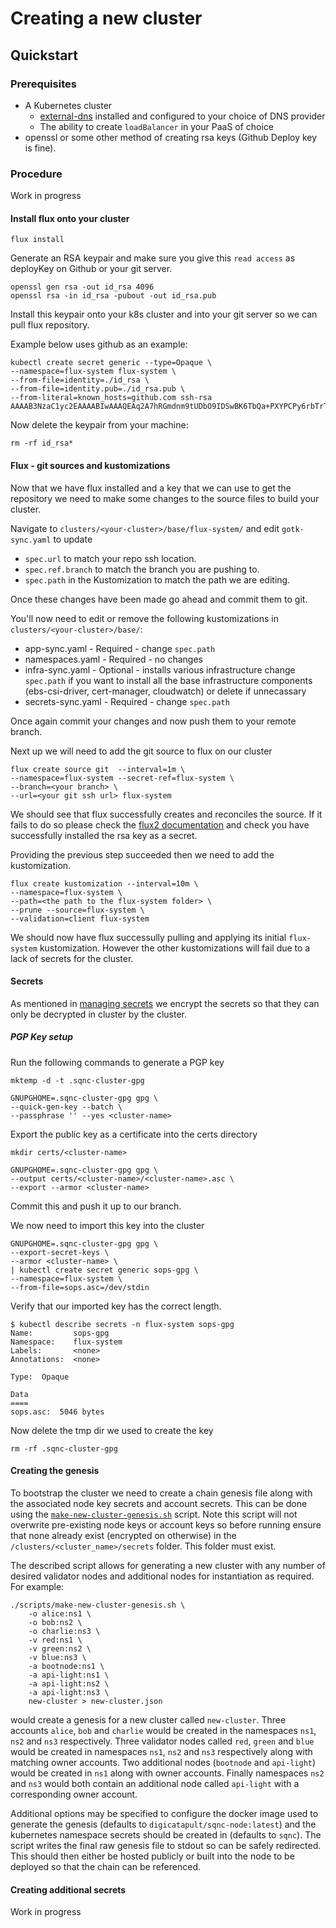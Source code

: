 # Creating a new cluster

## Quickstart

### Prerequisites

- A Kubernetes cluster
  - [external-dns](https://github.com/kubernetes-sigs/external-dns) installed and configured to your choice of DNS provider
  - The ability to create `loadBalancer` in your PaaS of choice
- openssl or some other method of creating rsa keys (Github Deploy key is fine).

### Procedure

Work in progress

<!-- Copied from `wasp-k8s-infra` This will likely be close to the final form but will need updating once we have working cluster -->
<!-- Copy the `stage-cluster` directory and name it something else.  You can delete all the subfolders of the `app/env-services` directory as these are unnecessary.  Once removed also delete them from the `kustomization.yaml` and the corresponding lines related to their configmaps.

You will also need to edit:
* `clusters/<your-cluster>/app/shared-config/certificate.yaml` file and change:
    * `metadata.name` to a new certificate name
    * `spec.secretName` to the new secret you wish to store the cert as
    * `spec.subject.organizations` to the new Org
    * `spec.dnsNames` to the DNS names you want the cert to be valid for
* `clusters/<your-cluster>/app/shared-config/values-nginx.yaml` file and change:
    * `service.annotations` :
        * `external-dns.alpha.kubernetes.io/hostname` to specify the external DNS name you want to use.
        * any other annotations specified by your PaaS provider to setup.
        * Remove the AWS specific ones if not using AWS.
    * `extraArgs.default-ssl-certificate` to the `spec.secretName` we set in `certificates.yaml`
* `clusters/<your-cluster>/app/storage-class.yaml` - Remove all unnecessary storage classes using AWS CSI driver if you are not using this.
* `clusters/your-cluster/app/shared-config/` - In each of the services find mention of `storageClass` and either switch this to your own SC or delete the entry entirely.

Commit and push your changes. -->

#### Install flux onto your cluster

```
flux install
```

Generate an RSA keypair and make sure you give this `read access` as deployKey on Github or your git server.

```
openssl gen rsa -out id_rsa 4096
openssl rsa -in id_rsa -pubout -out id_rsa.pub
```

Install this keypair onto your k8s cluster and into your git server so we can pull flux repository.

Example below uses github as an example:

```
kubectl create secret generic --type=Opaque \
--namespace=flux-system flux-system \
--from-file=identity=./id_rsa \
--from-file=identity.pub=./id_rsa.pub \
--from-literal=known_hosts=github.com ssh-rsa AAAAB3NzaC1yc2EAAAABIwAAAQEAq2A7hRGmdnm9tUDbO9IDSwBK6TbQa+PXYPCPy6rbTrTtw7PHkccKrpp0yVhp5HdEIcKr6pLlVDBfOLX9QUsyCOV0wzfjIJNlGEYsdlLJizHhbn2mUjvSAHQqZETYP81eFzLQNnPHt4EVVUh7VfDESU84KezmD5QlWpXLmvU31/yMf+Se8xhHTvKSCZIFImWwoG6mbUoWf9nzpIoaSjB+weqqUUmpaaasXVal72J+UX2B+2RPW3RcT0eOzQgqlJL3RKrTJvdsjE3JEAvGq3lGHSZXy28G3skua2SmVi/w4yCE6gbODqnTWlg7+wC604ydGXA8VJiS5ap43JXiUFFAaQ==
```

Now delete the keypair from your machine:

```
rm -rf id_rsa*
```

#### Flux - git sources and kustomizations

Now that we have flux installed and a key that we can use to get the repository we need to make some changes to the source files to build your cluster.

Navigate to `clusters/<your-cluster>/base/flux-system/` and edit `gotk-sync.yaml` to update

- `spec.url` to match your repo ssh location.
- `spec.ref.branch` to match the branch you are pushing to.
- `spec.path` in the Kustomization to match the path we are editing.

Once these changes have been made go ahead and commit them to git.

You'll now need to edit or remove the following kustomizations in `clusters/<your-cluster>/base/`:

- app-sync.yaml - Required - change `spec.path`
- namespaces.yaml - Required - no changes
- infra-sync.yaml - Optional - installs various infrastructure change `spec.path` if you want to install all the base infrastructure components (ebs-csi-driver, cert-manager, cloudwatch) or delete if unnecassary
- secrets-sync.yaml - Required - change `spec.path`

Once again commit your changes and now push them to your remote branch.

Next up we will need to add the git source to flux on our cluster

```
flux create source git  --interval=1m \
--namespace=flux-system --secret-ref=flux-system \
--branch=<your branch> \
--url=<your git ssh url> flux-system
```

We should see that flux successfully creates and reconciles the source. If it fails to do so please check the [flux2 documentation](https://fluxcd.io/docs/) and check you have successfully installed the rsa key as a secret.

Providing the previous step succeeded then we need to add the kustomization.

```
flux create kustomization --interval=10m \
--namespace=flux-system \
--path=<the path to the flux-system folder> \
--prune --source=flux-system \
--validation=client flux-system
```

We should now have flux successully pulling and applying its initial `flux-system` kustomization. However the other kustomizations will fail due to a lack of secrets for the cluster.

#### Secrets

As mentioned in [managing secrets](./managing-secrets.md) we encrypt the secrets so that they can only be decrypted in cluster by the cluster.

##### PGP Key setup

Run the following commands to generate a PGP key

```
mktemp -d -t .sqnc-cluster-gpg

GNUPGHOME=.sqnc-cluster-gpg gpg \
--quick-gen-key --batch \
--passphrase '' --yes <cluster-name>
```

Export the public key as a certificate into the certs directory

```
mkdir certs/<cluster-name>

GNUPGHOME=.sqnc-cluster-gpg gpg \
--output certs/<cluster-name>/<cluster-name>.asc \
--export --armor <cluster-name>
```

Commit this and push it up to our branch.

We now need to import this key into the cluster

```
GNUPGHOME=.sqnc-cluster-gpg gpg \
--export-secret-keys \
--armor <cluster-name> \
| kubectl create secret generic sops-gpg \
--namespace=flux-system \
--from-file=sops.asc=/dev/stdin
```

Verify that our imported key has the correct length.

```
$ kubectl describe secrets -n flux-system sops-gpg
Name:         sops-gpg
Namespace:    flux-system
Labels:       <none>
Annotations:  <none>

Type:  Opaque

Data
====
sops.asc:  5046 bytes
```

Now delete the tmp dir we used to create the key

```
rm -rf .sqnc-cluster-gpg
```

#### Creating the genesis

To bootstrap the cluster we need to create a chain genesis file along with the associated node key secrets and account secrets. This can be done using the [`make-new-cluster-genesis.sh`](../scripts/make-new-cluster-genesis.sh) script. Note this script will not overwrite pre-existing node keys or account keys so before running ensure that none already exist (encrypted on otherwise) in the `/clusters/<cluster_name>/secrets` folder. This folder must exist.

The described script allows for generating a new cluster with any number of desired validator nodes and additional nodes for instantiation as required. For example:

```
./scripts/make-new-cluster-genesis.sh \
    -o alice:ns1 \
    -o bob:ns2 \
    -o charlie:ns3 \
    -v red:ns1 \
    -v green:ns2 \
    -v blue:ns3 \
    -a bootnode:ns1 \
    -a api-light:ns1 \
    -a api-light:ns2 \
    -a api-light:ns3 \
    new-cluster > new-cluster.json
```

would create a genesis for a new cluster called `new-cluster`. Three accounts `alice`, `bob` and `charlie` would be created in the namespaces `ns1`, `ns2` and `ns3` respectively. Three validator nodes called `red`, `green` and `blue` would be created in namespaces `ns1`, `ns2` and `ns3` respectively along with matching owner accounts. Two additional nodes (`bootnode` and `api-light`) would be created in `ns1` along with owner accounts. Finally namespaces `ns2` and `ns3` would both contain an additional node called `api-light` with a corresponding owner account.

Additional options may be specified to configure the docker image used to generate the genesis (defaults to `digicatapult/sqnc-node:latest`) and the kubernetes namespace secrets should be created in (defaults to `sqnc`). The script writes the final raw genesis file to stdout so can be safely redirected. This should then either be hosted publicly or built into the node to be deployed so that the chain can be referenced.

#### Creating additional secrets

Work in progress
